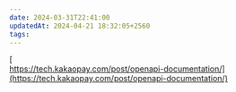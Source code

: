 ```yaml
---
date: 2024-03-31T22:41:00
updatedAt: 2024-04-21 18:32:05+2560
tags: 
---
```

[  
https://tech.kakaopay.com/post/openapi-documentation/](https://tech.kakaopay.com/post/openapi-documentation/)